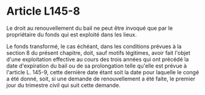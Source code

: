 # Article L145-8

Le droit au renouvellement du bail ne peut être invoqué que par le propriétaire du fonds qui est exploité dans les lieux.

Le fonds transformé, le cas échéant, dans les conditions prévues à la section 8 du présent chapitre, doit, sauf motifs légitimes, avoir fait l'objet d'une exploitation effective au cours des trois années qui ont précédé la date d'expiration du bail ou de sa prolongation telle qu'elle est prévue à l'article L. 145-9, cette dernière date étant soit la date pour laquelle le congé a été donné, soit, si une demande de renouvellement a été faite, le premier jour du trimestre civil qui suit cette demande.
